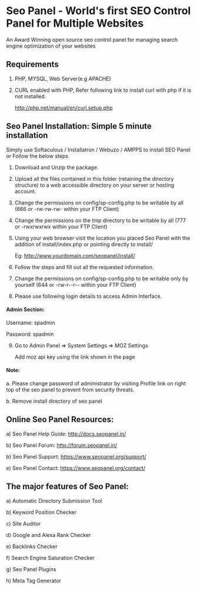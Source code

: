 # Seo Panel - World's first SEO Control Panel for Multiple Websites

An Award Winning open source seo control panel for managing search engine optimization of your websites

## Requirements

   1. PHP, MYSQL, Web Server(e.g APACHE)

   2. CURL enabled with PHP, Refer following link to install curl with php if it is not installed.

        http://php.net/manual/en/curl.setup.php


## Seo Panel Installation: Simple 5 minute installation

Simply use Softaculous / Installatron / Webuzo / AMPPS to install SEO Panel or Follow the below steps

1. Download and Unzip the package.

2. Upload all the files contained in this folder (retaining the directory structure) to a web accessible directory on your server or hosting account.

3. Change the permissions on config/sp-config.php to be writable by all (666 or -rw-rw-rw- within your FTP Client)

4. Change the permissions on the tmp directory to be writable by all (777 or -rwxrwxrwx within your FTP Client)

5. Using your web browser visit the location you placed Seo Panel with the addition of install/index.php or pointing directly to install/

    Eg: http://www.yourdomain.com/seopanel/install/

6. Follow the steps and fill out all the requested information.

7. Change the permissions on config/sp-config.php to be writable only by yourself (644 or -rw-r--r-- within your FTP Client)

8. Please use following login details to access Admin Interface.

#### Admin Section:

Username: spadmin

Password: spadmin

9. Go to Admin Panel => System Settings => MOZ Settings
    
   Add moz api key using the link shown in the page

#### Note:

a. Please change password of administrator by visiting Profile link on right top of the seo panel to prevent from security threats.

b. Remove install directory of seo panel


## Online Seo Panel Resources:


a) Seo Panel Help Guide: http://docs.seopanel.in/

b) Seo Panel Forum: http://forum.seopanel.in/

b) Seo Panel Support: https://www.seopanel.org/support/

e) Seo Panel Contact: https://www.seopanel.org/contact/


## The major features of Seo Panel:

a) Automatic Directory Submission Tool

b) Keyword Position Checker

c) Site Auditor

d) Google and Alexa Rank Checker

e) Backlinks Checker

f) Search Engine Saturation Checker

g) Seo Panel Plugins

h) Meta Tag Generator


